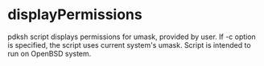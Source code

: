 # displayPermissions
pdksh script displays permissions for umask, provided by user. If -c option is specified, the script uses current system's umask. Script is intended to run on OpenBSD system.
